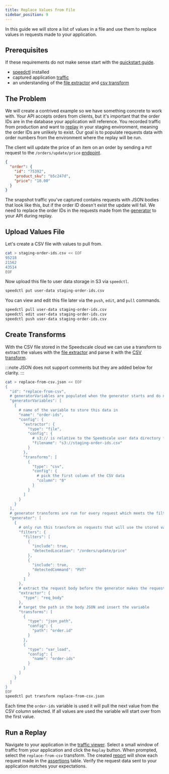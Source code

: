 ```yaml
---
title: Replace Values from File
sidebar_position: 9
---
```


In this guide we will store a list of values in a file and use them to replace
values in requests made to your application.

## Prerequisites

If these requirements do not make sense start with the [quickstart guide](/quick-start.md).

- [speedctl](/setup/install/cli.md) installed
- captured application [traffic](/reference/glossary.md#traffic)
- an understanding of the [file extractor](/reference/transform-traffic/extractors/file.md) and [csv transform](/reference/transform-traffic/transforms/csv.md)

## The Problem

We will create a contrived example so we have something concrete to work with.  Your API accepts orders from clients, but it's important that the order IDs are in the database your application will reference.  You recorded traffic from production and want to [replay](/reference/glossary.md#replay) in your staging environment, meaning the order IDs are unlikely to exist.  Our goal is to populate requests data with order numbers from the environment where the replay will be run.

The client will update the price of an item on an order by sending a `PUT` request to the `/orders/update/price` [endpoint](/reference/glossary.md#endpoint).

```json
{
  "order": {
    "id": "75392",
    "product_sku": "b5c247d",
    "price": "10.00"
  }
}
```

The snapshot traffic you've captured contains requests with JSON bodies that look like this, but if the order ID doesn't exist the update will fail.  We need to replace the order IDs in the requests made from the [generator](/reference/glossary.md#generator) to your API during replay.

## Upload Values File

Let's create a CSV file with values to pull from.

```bash
cat > staging-order-ids.csv << EOF
95218
21562
43514
EOF
```

Now upload this file to user data storage in S3 via `speedctl`.

```bash
speedctl put user-data staging-order-ids.csv
```

You can view and edit this file later via the `push`, `edit`, and `pull` commands.

```bash
speedctl pull user-data staging-order-ids.csv
speedctl edit user-data staging-order-ids.csv
speedctl push user-data staging-order-ids.csv
```

## Create Transforms

With the CSV file stored in the Speedscale cloud we can use a transform to extract the values with the [file extractor](/reference/transform-traffic/extractors/file.md) and parse it with the [CSV transform](/reference/transform-traffic/transforms/csv.md).

:::note
JSON does not support comments but they are added below for clarity.
:::

```bash
cat > replace-from-csv.json << EOF
{
  "id": "replace-from-csv",
  # generatorVariables are populated when the generator starts and do not interact directly with data from RRPairs.
  "generatorVariables": [
    {
      # name of the variable to store this data in
      "name": "order-ids",
      "config": {
        "extractor": {
          "type": "file",
          "config": {
            # s3:// is relative to the Speedscale user data directory for your tenant
            "filename": "s3://staging-order-ids.csv"
          }
        },
        "transforms": [
          {
            "type": "csv",
            "config": {
              # pick the first column of the CSV data
              "column": "0"
            }
          }
        ]
      }
    }
  ],
  # generator transforms are run for every request which meets the filter criteria
  "generator": [
    {
      # only run this transform on requests that will use the stored variable to modify data
      "filters": {
        "filters": [
          {
            "include": true,
            "detectedLocation": "/orders/update/price"
          },
          {
            "include": true,
            "detectedCommand": "PUT"
          }
        ]
      },
      # extract the request body before the generator makes the request to your API
      "extractor": {
        "type": "req_body"
      },
      # target the path in the body JSON and insert the variable
      "transforms": [
        {
          "type": "json_path",
          "config": {
            "path": "order.id"
          }
        },
        {
          "type": "var_load",
          "config": {
            "name": "order-ids"
          }
        }
      ]
    }
  ]
}
EOF
speedctl put transform replace-from-csv.json
```

Each time the `order-ids` variable is used it will pull the next value from the CSV column selected.  If all values are used the variable will start over from the first value.

## Run a Replay

Navigate to your application in the [traffic viewer](/reference/glossary.md#traffic-viewer).  Select a small window of traffic from your application and click the `Replay` button. When prompted, select the `replace-from-csv` transform.  The created [report](/reference/glossary.md#report) will show each request made in the [assertions](/reference/glossary.md#assertion) table.  Verify the request data sent to your application matches your expectations.

